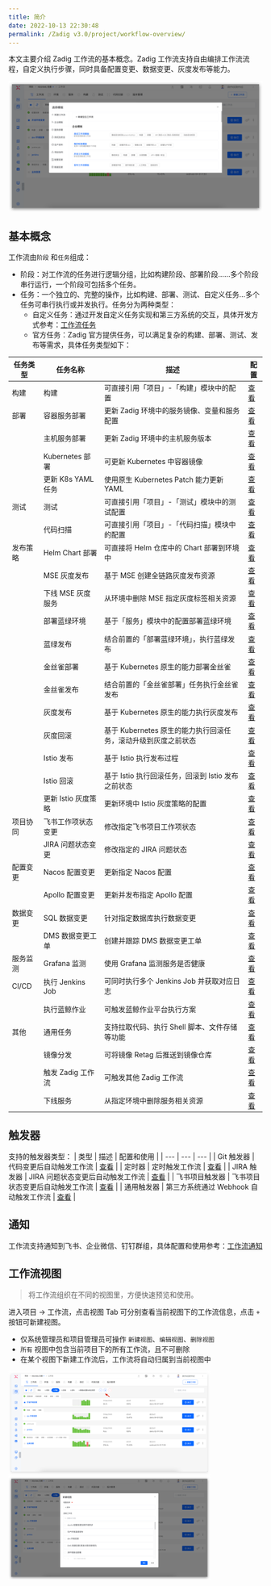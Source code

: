 ```yaml
---
title: 简介
date: 2022-10-13 22:30:48
permalink: /Zadig v3.0/project/workflow-overview/
---
```

本文主要介绍 Zadig 工作流的基本概念。Zadig 工作流支持自由编排工作流流程，自定义执行步骤，同时具备配置变更、数据变更、灰度发布等能力。

![workflow](../../../_images/workflow_overview_1_220.png)

## 基本概念

工作流由`阶段` 和`任务`组成：
- 阶段：对工作流的任务进行逻辑分组，比如构建阶段、部署阶段……多个阶段串行运行，一个阶段可包括多个任务。
- 任务：一个独立的、完整的操作，比如构建、部署、测试、自定义任务...多个任务可串行执行或并发执行。任务分为两种类型：
    - 自定义任务：通过开发自定义任务实现和第三方系统的交互，具体开发方式参考：[工作流任务](/cn/Zadig%20v3.0/settings/custom-task/)
    - 官方任务：Zadig 官方提供任务，可以满足复杂的构建、部署、测试、发布等需求，具体任务类型如下：

| 任务类型 | 任务名称 | 描述 | 配置 |
| --- | --- | --- | --- |
| 构建 | 构建 | 可直接引用「项目」-「构建」模块中的配置 | [查看](/cn/Zadig%20v3.0/project/workflow-jobs/#构建-2) |
| 部署 | 容器服务部署 | 更新 Zadig 环境中的服务镜像、变量和服务配置 | [查看](/cn/Zadig%20v3.0/project/workflow-jobs/#容器服务部署) |
|  | 主机服务部署 | 更新 Zadig 环境中的主机服务版本 | [查看](/cn/Zadig%20v3.0/project/workflow-jobs/#主机服务部署) |
|  | Kubernetes 部署 | 可更新 Kubernetes 中容器镜像 | [查看](/cn/Zadig%20v3.0/project/workflow-jobs/#kubernetes-部署) |
|  | 更新 K8s YAML 任务 | 使用原生 Kubernetes Patch 能力更新 YAML | [查看](/cn/Zadig%20v3.0/project/workflow-jobs/#更新-k8s-yaml-任务) |
| 测试 | 测试 | 可直接引用「项目」-「测试」模块中的测试配置 | [查看](/cn/Zadig%20v3.0/project/workflow-jobs/#测试-2) |
|  | 代码扫描 | 可直接引用「项目」-「代码扫描」模块中的配置 | [查看](/cn/Zadig%20v3.0/project/workflow-jobs/#代码扫描) |
| 发布策略 | Helm Chart 部署 | 可直接将 Helm 仓库中的 Chart 部署到环境中 | [查看](/cn/Zadig%20v3.0/project/workflow-jobs/#helm-chart-部署) |
|  | MSE 灰度发布 | 基于 MSE 创建全链路灰度发布资源 | [查看](/cn/Zadig%20v3.0/project/release-workflow/#mse-灰度发布) |
|  | 下线 MSE 灰度服务 | 从环境中删除 MSE 指定灰度标签相关资源 | [查看](/cn/Zadig%20v3.0/project/release-workflow/#mse-灰度发布) |
|  | 部署蓝绿环境 | 基于「服务」模块中的配置部署蓝绿环境 | [查看](/cn/Zadig%20v3.0/project/release-workflow/#蓝绿发布) |
|  | 蓝绿发布 | 结合前置的「部署蓝绿环境」，执行蓝绿发布 | [查看](/cn/Zadig%20v3.0/project/release-workflow/#蓝绿发布) |
|  | 金丝雀部署 | 基于 Kubernetes 原生的能力部署金丝雀 | [查看](/cn/Zadig%20v3.0/project/release-workflow/#金丝雀发布) |
|  | 金丝雀发布 | 结合前置的「金丝雀部署」任务执行金丝雀发布 | [查看](/cn/Zadig%20v3.0/project/release-workflow/#金丝雀发布) |
|  | 灰度发布 | 基于 Kubernetes 原生的能力执行灰度发布 | [查看](/cn/Zadig%20v3.0/project/release-workflow/#分批次灰度发布) |
|  | 灰度回滚 | 基于 Kubernetes 原生的能力执行回滚任务，滚动升级到灰度之前状态 | [查看](/cn/Zadig%20v3.0/project/release-workflow/#灰度回滚) |
|  | Istio 发布 | 基于 Istio 执行发布过程 | [查看](/cn/Zadig%20v3.0/project/release-workflow/#istio-发布) |
|  | Istio 回滚 | 基于 Istio 执行回滚任务，回滚到 Istio 发布之前状态 | [查看](/cn/Zadig%20v3.0/project/release-workflow/#istio-发布回滚) |
|  | 更新 Istio 灰度策略 | 更新环境中 Istio 灰度策略的配置 | [查看](/cn/Zadig%20v3.0/project/workflow-jobs/#更新-istio-灰度策略) |
| 项目协同 | 飞书工作项状态变更 | 修改指定飞书项目工作项状态 | [查看](/cn/Zadig%20v3.0/project/workflow-jobs/#飞书工作项状态变更) |
|  | JIRA 问题状态变更 | 修改指定的 JIRA 问题状态 | [查看](/cn/Zadig%20v3.0/project/workflow-jobs/#jira-问题状态变更) |
| 配置变更 | Nacos 配置变更 | 更新指定 Nacos 配置 | [查看](/cn/Zadig%20v3.0/project/workflow-jobs/#nacos-配置变更) |
|  | Apollo 配置变更 | 更新并发布指定 Apollo 配置 | [查看](/cn/Zadig%20v3.0/project/workflow-jobs/#apollo-配置变更) |
| 数据变更 | SQL 数据变更 | 针对指定数据库执行数据变更 | [查看](/cn/Zadig%20v3.0/project/workflow-jobs/#sql-数据变更) |
|  | DMS 数据变更工单 | 创建并跟踪 DMS 数据变更工单 | [查看](/cn/Zadig%20v3.0/project/workflow-jobs/#dms-数据变更工单) |
| 服务监测 |Grafana 监测 | 使用 Grafana 监测服务是否健康| [查看](/cn/Zadig%20v3.0/project/workflow-jobs/#grafana-监测) |
| CI/CD | 执行 Jenkins Job | 可同时执行多个 Jenkins Job 并获取对应日志 | [查看](/cn/Zadig%20v3.0/project/workflow-jobs/#执行-jenkins-job) |
|  | 执行蓝鲸作业 | 可触发蓝鲸作业平台执行方案 | [查看](/cn/Zadig%20v3.0/project/workflow-jobs/#执行蓝鲸作业) |
| 其他 | 通用任务 | 支持拉取代码、执行 Shell 脚本、文件存储等功能 | [查看](/cn/Zadig%20v3.0/project/workflow-jobs/#通用任务) |
|  | 镜像分发 | 可将镜像 Retag 后推送到镜像仓库 | [查看](/cn/Zadig%20v3.0/project/workflow-jobs/#镜像分发) |
|  | 触发 Zadig 工作流 | 可触发其他 Zadig 工作流 | [查看](/cn/Zadig%20v3.0/project/workflow-jobs/#触发-zadig-工作流) |
|  | 下线服务 | 从指定环境中删除服务相关资源 | [查看](/cn/Zadig%20v3.0/project/workflow-jobs/#下线服务) |

## 触发器

支持的触发器类型：
| 类型 | 描述 | 配置和使用 |
| --- | --- | --- |
| Git 触发器 | 代码变更后自动触发工作流 | [查看](/cn/Zadig%20v3.0/project/workflow-trigger/#git-触发器) |
| 定时器 | 定时触发工作流 | [查看](/cn/Zadig%20v3.0/project/workflow-trigger/#定时器) |
| JIRA 触发器 | JIRA 问题状态变更后自动触发工作流 | [查看](/cn/Zadig%20v3.0/project/workflow-trigger/#jira-触发器) |
| 飞书项目触发器 | 飞书项目状态变更后自动触发工作流 | [查看](/cn/Zadig%20v3.0/project/workflow-trigger/#飞书项目触发器) |
| 通用触发器 | 第三方系统通过 Webhook 自动触发工作流 | [查看](/cn/Zadig%20v3.0/project/workflow-trigger/#通用触发器) |

## 通知

工作流支持通知到飞书、企业微信、钉钉群组，具体配置和使用参考：[工作流通知](/cn/Zadig%20v3.0/workflow/im/)

## 工作流视图

> 将工作流组织在不同的视图里，方便快速预览和使用。

进入项目 -> 工作流，点击视图 Tab 可分别查看当前视图下的工作流信息，点击 `+` 按钮可新建视图。

- 仅系统管理员和项目管理员可操作 `新建视图`、`编辑视图`、`删除视图`
- `所有` 视图中包含当前项目下的所有工作流，且不可删除
- 在某个视图下新建工作流后，工作流将自动归属到当前视图中

<img src="../../../_images/workflow_view_1_220.png" width="400">
<img src="../../../_images/workflow_view_2_220.png" width="400">
